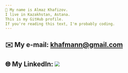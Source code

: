 ```yaml
---
👾 My name is Almaz Khafizov.
I live in Kazakhstan, Astana.
This is my GitHub profile.
If you're reading this text, I'm probably coding.
---
```

✉️ My e-mail: khafmann@gmail.com
---
🌐 My LinkedIn: <a href="https://www.linkedin.com/in/khafmann"><img src="https://img.shields.io/badge/LinkedIn-0077B5?style=for-the-badge&logo=linkedin&logoColor=white"></a>
---


